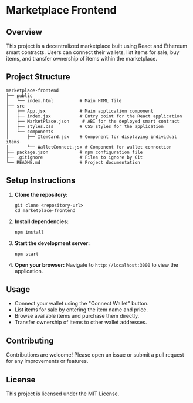 # Marketplace Frontend

## Overview
This project is a decentralized marketplace built using React and Ethereum smart contracts. Users can connect their wallets, list items for sale, buy items, and transfer ownership of items within the marketplace.

## Project Structure
```
marketplace-frontend
├── public
│   └── index.html          # Main HTML file
├── src
│   ├── App.jsx             # Main application component
│   ├── index.jsx           # Entry point for the React application
│   ├── MarketPlace.json     # ABI for the deployed smart contract
│   ├── styles.css          # CSS styles for the application
│   └── components
│       ├── ItemCard.jsx    # Component for displaying individual items
│       └── WalletConnect.jsx # Component for wallet connection
├── package.json            # npm configuration file
├── .gitignore              # Files to ignore by Git
└── README.md               # Project documentation
```

## Setup Instructions
1. **Clone the repository:**
   ```
   git clone <repository-url>
   cd marketplace-frontend
   ```

2. **Install dependencies:**
   ```
   npm install
   ```

3. **Start the development server:**
   ```
   npm start
   ```

4. **Open your browser:**
   Navigate to `http://localhost:3000` to view the application.

## Usage
- Connect your wallet using the "Connect Wallet" button.
- List items for sale by entering the item name and price.
- Browse available items and purchase them directly.
- Transfer ownership of items to other wallet addresses.

## Contributing
Contributions are welcome! Please open an issue or submit a pull request for any improvements or features.

## License
This project is licensed under the MIT License.